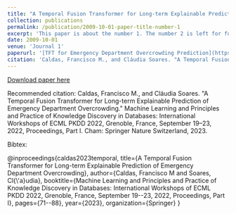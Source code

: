 ```yaml
---
title: "A Temporal Fusion Transformer for Long-term Explainable Prediction of Emergency Department Overcrowding"
collection: publications
permalink: /publication/2009-10-01-paper-title-number-1
excerpt: 'This paper is about the number 1. The number 2 is left for future work.'
date: 2009-10-01
venue: 'Journal 1'
paperurl: '[TFT for Emergency Department Overcrowding Prediction](https://arxiv.org/pdf/2207.00610.pdf)'
citation: 'Caldas, Francisco M., and Cláudia Soares. "A Temporal Fusion Transformer for Long-term Explainable Prediction of Emergency Department Overcrowding." Machine Learning and Principles and Practice of Knowledge Discovery in Databases: International Workshops of ECML PKDD 2022, Grenoble, France, September 19–23, 2022, Proceedings, Part I. Cham: Springer Nature Switzerland, 2023.'
---
```






[Download paper here](https://arxiv.org/pdf/2207.00610.pdf)

Recommended citation: Caldas, Francisco M., and Cláudia Soares. "A Temporal Fusion Transformer for Long-term Explainable Prediction of Emergency Department Overcrowding." Machine Learning and Principles and Practice of Knowledge Discovery in Databases: International Workshops of ECML PKDD 2022, Grenoble, France, September 19–23, 2022, Proceedings, Part I. Cham: Springer Nature Switzerland, 2023.

Bibtex:

<preformatted>
  @inproceedings{caldas2023temporal,
  title={A Temporal Fusion Transformer for Long-term Explainable Prediction of Emergency Department Overcrowding},
  author={Caldas, Francisco M and Soares, Cl{\'a}udia},
  booktitle={Machine Learning and Principles and Practice of Knowledge Discovery in Databases: International Workshops of ECML PKDD 2022, Grenoble, France, September 19--23, 2022, Proceedings, Part I},
  pages={71--88},
  year={2023},
  organization={Springer}
}
  </preformatted>
